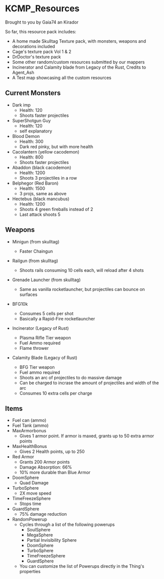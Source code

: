 ﻿# KCMP_Resources


Brought to you by Gaia74 an Kirador


So far, this resource pack includes:

* A home made Skulltag Texture pack, with monsters, weapons and decorations included
* Cage's texture pack Vol 1 & 2
* DrDoctor's texture pack
* Some other random/custom resources submitted by our mappers
* Incinerator and Calamity blade from Legacy of the Rust, Credits to Agent_Ash
* A Test map showcasing all the custom resources



## Current Monsters

* Dark imp
  * Health: 120
  * Shoots faster projectiles
* SuperShotgun Guy
  * Health: 120
  * self explanatory
* Blood Demon
  * Health: 300
  * Dark red pinky, but with more health
* Cacolantern (yellow cacodemon)
  * Health: 800
  * Shoots faster projectiles
* Abaddon (black cacodemon)
  * Health: 1200
  * Shoots 3 projectiles in a row
* Belphegor (Red Baron)
  * Health: 1500
  * 3 projs, same as above
* Hectebus (black mancubus)
  * Health: 1200
  * Shoots 4 green fireballs instead of 2
  * Last attack shoots 5

## Weapons

  * Minigun (from skulltag)
    * Faster Chaingun
  * Railgun (from skulltag)
    * Shoots rails consuming 10 cells each, will reload after 4 shots
  * Grenade Launcher (from skulltag)
    * Same as vanilla rocketlauncher, but projectiles can bounce on surfaces
  * BFG10k
    * Consumes 5 cells per shot
    * Basically a Rapid-Fire rocketlauncher
   
  * Incinerator (Legacy of Rust)
    * Plasma Rifle Tier weapon
    * Fuel Ammo required
    * Flame thrower
  * Calamity Blade (Legacy of Rust)
    * BFG Tier weapon
    * Fuel ammo required
    * Shoots an arc of projectiles to do massive damage
    * Can be charged to incrase the amount of projectiles and width of the arc
    * Consumes 10 extra cells per charge
   
## Items
  * Fuel can (ammo)
  * Fuel Tank (ammo)
  * MaxArmorbonus
    * Gives 1 armor point. If armor is maxed, grants up to 50 extra armor points
  * MaxHealthBonus
    * Gives 2 Health points, up to 250
  * Red Armor
    * Grants 200 Armor points
    * Damage Absorption: 66%
    * 10% more durable than Blue Armor
  * DoomSphere
    * Quad Damage
  * TurboSphere
    * 2X move speed
  * TimeFreezeSphere
    * Stops time
  * GuardSphere
    * 75% damage reduction
  * RandomPowerup
    * Cycles through a list of the following powerups
      * SoulSphere
      * MegaSphere
      * Partial Invisibility Sphere
      * DoomSphere
      * TurboSphere
      * TimeFreezeSphere
      * GuardSphere
    * You can customize the list of Powerups directly in the Thing's properties
